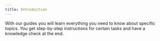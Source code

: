 ```yaml
---
title: Introduction
---
```


With our guides you will learn everything you need to know about specific topics. You get step-by-step instructions for certain tasks and have a knowledge check at the end.